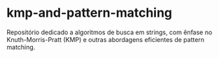 # kmp-and-pattern-matching
Repositório dedicado a algoritmos de busca em strings, com ênfase no Knuth-Morris-Pratt (KMP) e outras abordagens eficientes de pattern matching.
